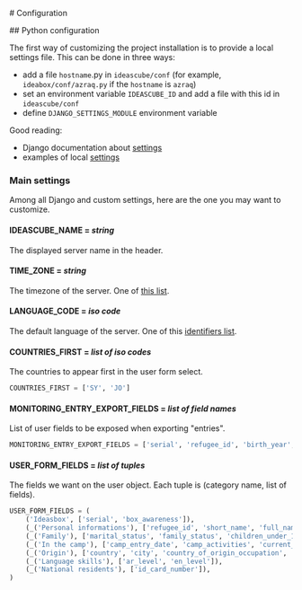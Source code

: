 # Configuration

## Python configuration

The first way of customizing the project installation is to provide a local
settings file.
This can be done in three ways:

- add a file `hostname`.py in `ideascube/conf` (for example, `ideabox/conf/azraq.py`
  if the `hostname` is `azraq`)
- set an environment variable `IDEASCUBE_ID` and add a file with this id in `ideascube/conf`
- define `DJANGO_SETTINGS_MODULE` environment variable

Good reading:
- Django documentation about [settings](https://docs.djangoproject.com/en/1.8/ref/settings/)
- examples of local [settings](https://github.com/ideas-box/ideascube/tree/master/ideascube/conf)

### Main settings

Among all Django and custom settings, here are the one you may want to customize.

#### IDEASCUBE_NAME = *string*

The displayed server name in the header.

#### TIME_ZONE = *string*

The timezone of the server. One of [this list](https://en.wikipedia.org/wiki/List_of_tz_database_time_zones).

#### LANGUAGE_CODE = *iso code*

The default language of the server. One of this [identifiers list](http://www.i18nguy.com/unicode/language-identifiers.html).

#### COUNTRIES_FIRST = *list of iso codes*

The countries to appear first in the user form select.

```python
COUNTRIES_FIRST = ['SY', 'JO']
```

#### MONITORING_ENTRY_EXPORT_FIELDS = *list of field names*

List of user fields to be exposed when exporting "entries".

```python
MONITORING_ENTRY_EXPORT_FIELDS = ['serial', 'refugee_id', 'birth_year', 'gender']
```

#### USER_FORM_FIELDS = *list of tuples*

The fields we want on the user object. Each tuple is (category name, list of fields).

```python
USER_FORM_FIELDS = (
    ('Ideasbox', ['serial', 'box_awareness']),
    (_('Personal informations'), ['refugee_id', 'short_name', 'full_name', 'latin_name', 'birth_year', 'gender']),  # noqa
    (_('Family'), ['marital_status', 'family_status', 'children_under_12', 'children_under_18', 'children_above_18']),  # noqa
    (_('In the camp'), ['camp_entry_date', 'camp_activities', 'current_occupation', 'camp_address']),  # noqa
    (_('Origin'), ['country', 'city', 'country_of_origin_occupation', 'school_level', 'is_sent_to_school']),  # noqa
    (_('Language skills'), ['ar_level', 'en_level']),
    (_('National residents'), ['id_card_number']),
)
```
